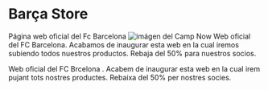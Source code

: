 # Barça Store
Página web oficial del Fc Barcelona
![imágen del Camp Now](https://www.fcbarcelona.com/photo-resources/2022/03/14/4cabbb54-f6de-433c-a832-7b7357b1b7ef/WhatsApp-Image-2022-03-14-at-5.54.50-PM.jpeg?width=1200&height=750)
Web oficial del FC Barcelona. Acabamos de inaugurar esta web en la cual iremos subiendo todos nuestros productos. Rebaja del 50% para nuestros socios.

Web oficial del FC Brcelona . Acabem de inaugurar esta web en la cual irem pujant tots  nostres productes. Rebaixa del 50% per nostres socies.


